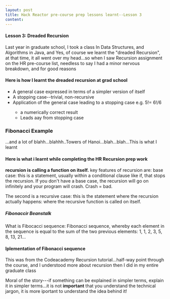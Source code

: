 ```yaml
---
layout: post
title: Hack Reactor pre-course prep lessons learnt--Lesson 3
content: 
---
```


<!-- <!DOCTYPE html> -->
<html lang="en">
<head>
	<meta charset="UTF-8">
	<title>Pre-course lessons learnt</title>
</head>
<body>
	<h4>Lesson 3: Dreaded Recursion</h4>
	<p>
	 Last year in graduate school, I took a class In Data Structures, and Algorithms in Java, and Yes, of course we learnt the "dreaded Recursion", at that time, it all went over my head...so when I saw Recursion assignment on the HR pre-course list, needless to say I had a minor nervous breakdown, and for good reasons
	</p>
	<h4>Here is how I learnt the dreaded recursion at grad school</h4>
	<ul>
	  <li>A general case expressed in terms of a simpler version of itself</li>
	  <li>A stopping case--trivial, non-recursive</li>
	  <li>Application of the general case leading to a stopping case e.g. 5!= 6!/6</li>
		<ul>
			<li>a numerically correct result</li>
			<li>Leads aay from stopping case</li>
		</ul>
	</ul>
	<h3>Fibonacci Example</h3>
	<script src="https://gist.github.com/boshika/de97725a64bdd3ff436f.js"></script>
	<p>...and a lot of blahh...blahhh..Towers of Hanoi...blah...blah...This is what I learnt</p>
	<h4>Here is what i learnt while completing the HR Recursion prep work</h4>
	<p>
	 <strong>recursion is calling a function on itself.</strong>
	 key features of recursion are: base case: this is a statement, usually within a conditional clause like if, that stops the recursion. If you don't have a base case, the recursion will go on infinitely and your program will crash. Crash = bad.
	</p>
	<p>
	 The second is a recursive case: this is the statement where the recursion actually happens: where the recursive function is called on itself.
	</p>
	<script src="https://gist.github.com/boshika/b333c2b517e12724fb19.js"></script>
	<h5>Fibonaccir Beanstalk</h5>
	<p>
	 What is Fibocacci sequence: Fibonacci sequence, whereby each element in the sequence is equal to the sum of the two previous elements: 1, 1, 2, 3, 5, 8, 13, 21...
	</p>
	<h4>Iplementation of Fibonacci sequence</h4>
	<script src="https://gist.github.com/boshika/0c803c0641a06311fd74.js"></script>
	<p>
	 This was from the Codeacademy Recursion tutorial...half-way point through the course, and I understood more about recursion then I did in my entire graduate class
	</p>
	<p>
	 Moral of the story---if something can be explained in simpler terms, explain it in simpler terms...it is not <strong>important</strong> that you understand the technical jargon, it is more iportant to understand the idea behind it!
	</p>
</body>
</html>
